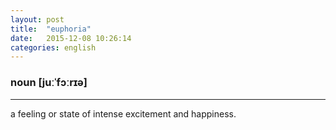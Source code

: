 ```yaml
---
layout: post
title:  "euphoria"
date:   2015-12-08 10:26:14
categories: english
---
```

### noun [juːˈfɔːrɪə]
-----------

a feeling or state of intense excitement and happiness.